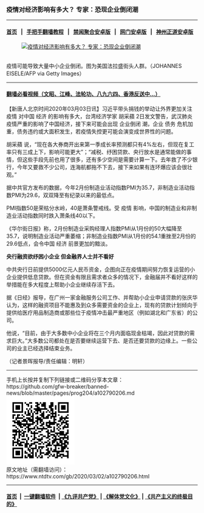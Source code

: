 ### 疫情对经济影响有多大？ 专家：恐现企业倒闭潮
------------------------

#### [首页](https://github.com/gfw-breaker/banned-news/blob/master/README.md) &nbsp;&nbsp;|&nbsp;&nbsp; [手把手翻墙教程](https://github.com/gfw-breaker/guides/wiki) &nbsp;&nbsp;|&nbsp;&nbsp; [禁闻聚合安卓版](https://github.com/gfw-breaker/bn-android) &nbsp;&nbsp;|&nbsp;&nbsp; [网门安卓版](https://github.com/oGate2/oGate) &nbsp;&nbsp;|&nbsp;&nbsp; [神州正道安卓版](https://github.com/SzzdOgate/update) 



<div><div class="featured_image">
 <a href="https://i.ntdtv.com/assets/uploads/2020/03/GettyImages-1204818109.jpg" target="_blank">
  <figure>
   <img alt="疫情对经济影响有多大？ 专家：恐现企业倒闭潮" src="https://i.ntdtv.com/assets/uploads/2020/03/GettyImages-1204818109-800x450.jpg"/>
  </figure><br/>
 </a>
 <span class="caption">
  疫情可能导致大量中小企业倒闭。图为美国法拉盛街头人群。（JOHANNES EISELE/AFP via Getty Images）
 </span>
</div>
</div><hr/>

#### [翻墙必看视频（文昭、江峰、法轮功、八九六四、香港反送中...）](https://github.com/gfw-breaker/banned-news/blob/master/pages/link3.md)

<div><div class="post_content" itemprop="articleBody">
 <p>
  【新唐人北京时间2020年03月03日讯】习近平带头捐钱的举动让外界更加关注
  <ok href="https://www.ntdtv.com/gb/疫情.htm">
   疫情
  </ok>
  对中国
  <ok href="https://www.ntdtv.com/gb/经济.htm">
   经济
  </ok>
  的影响有多大，台湾经济学家
  <ok href="https://www.ntdtv.com/gb/胡采蘋.htm">
   胡采蘋
  </ok>
  2日发文警告，武汉肺炎疫情严重的影响了中国经济，接下来可能会出现
  <ok href="https://www.ntdtv.com/gb/企业倒闭.htm">
   企业倒闭
  </ok>
  潮，企业
  <ok href="https://www.ntdtv.com/gb/债务.htm">
   债务
  </ok>
  危机加重，债务违约或大面积发生，若疫情失控更可能会演变成世界性的问题。
 </p>
 <p>
  <ok href="https://www.ntdtv.com/gb/胡采蘋.htm">
   胡采蘋
  </ok>
  说，“现在各大券商开出来第一季成长率预测都只有4%左右，但现在复工率只有三成上下，影响可能更大”；“减税、纾困贷款、央行放水是通常能做的事情，但这些手段先前也用了很多，还有多少空间是需要计算一下。去年救了不少银行，今年又要救不少公司，连海航都拖不下去，接下来如果有连环爆应该会很壮观。”
 </p>
 <p>
  据中共官方发布的数据，今年2月份制造业活动指数PMI为35.7，非制造业活动指数PMI为29.6，双双降至有纪录以来的最低点。
 </p>
 <p>
  PMI指数50是荣枯分水岭，40是萧条警戒线。受
  <ok href="https://www.ntdtv.com/gb/疫情.htm">
   疫情
  </ok>
  影响，中国的制造业和非制造业活动指数同时跌入萧条线40以下。
 </p>
 <p>
  《华尔街日报》称，2月份制造业采购经理人指数PMI从1月份的50大幅降至35.7，说明制造业活动严重萎缩；非制造业指数PMI从1月份的54.1重挫至2月份的29.6低点，会令中国
  <ok href="https://www.ntdtv.com/gb/经济.htm">
   经济
  </ok>
  前景更加的黯淡。
 </p>
 <p>
  <strong>
   央行融资欲纾困小企业 但金融界人士并不看好
  </strong>
 </p>
 <p>
  中共央行日前提供5000亿元人民币资金，企图向正在疫情期间努力恢复运营的小企业提供低息贷款。但在资金有限且需求者众多的情况下，金融届并不看好这样的举措能在多大程度上帮助小企业继续存活下去。
 </p>
 <p>
  据《日经》报导，在广州一家金融服务公司工作、并帮助小企业申请贷款的张庆华认为，这样的融资项目不能惠及到众多需要资金的企业上，现有的贷款计划倾向于提供给医疗用品制造商或那些位于疫情冲击最严重地区（例如湖北和广东省）的公司。
 </p>
 <p>
  他说，“目前，由于大多数中小企业将在三个月内面临现金枯竭，因此对贷款的需求巨大。”大多数公司都处在是否要继续运营下去、是否还要贷款的边缘上。一些公司的业主已经选择结束业务。
 </p>
 <p>
  （记者景晖报导/责任编辑：明轩）
 </p>
 <p>
 </p>
 <div class="single_ad">
 </div>
</div>
</div>
<hr/>
手机上长按并复制下列链接或二维码分享本文章：<br/>
https://github.com/gfw-breaker/banned-news/blob/master/pages/prog204/a102790206.md <br/>
<a href='https://github.com/gfw-breaker/banned-news/blob/master/pages/prog204/a102790206.md'><img src='https://github.com/gfw-breaker/banned-news/blob/master/pages/prog204/a102790206.md.png'/></a> <br/>
原文地址（需翻墙访问）：https://www.ntdtv.com/gb/2020/03/02/a102790206.html


------------------------
#### [首页](https://github.com/gfw-breaker/banned-news/blob/master/README.md) &nbsp;|&nbsp; [一键翻墙软件](https://github.com/gfw-breaker/nogfw/blob/master/README.md) &nbsp;| [《九评共产党》](https://github.com/gfw-breaker/9ping.md/blob/master/README.md#九评之一评共产党是什么) | [《解体党文化》](https://github.com/gfw-breaker/jtdwh.md/blob/master/README.md) | [《共产主义的终极目的》](https://github.com/gfw-breaker/gczydzjmd.md/blob/master/README.md)


<img src='http://gfw-breaker.win/banned-news/pages/prog204/a102790206.md' width='0px' height='0px'/>